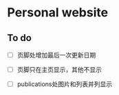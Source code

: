 # Personal website

## To do

-   [ ] 页脚处增加最后一次更新日期

-   [ ] 页脚只在主页显示，其他不显示

-   [ ] publications处图片和列表并列显示
